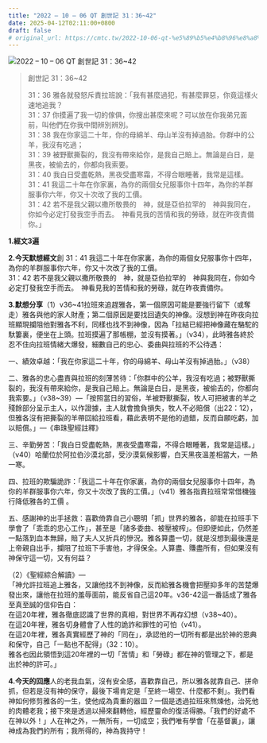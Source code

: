 ```yaml
---
title: "2022 – 10 – 06 QT 創世記 31：36~42"
date: 2025-04-12T02:11:00+0800
draft: false
# original_url: https://cmtc.tw/2022-10-06-qt-%e5%89%b5%e4%b8%96%e8%a8%98-31%ef%bc%9a3642
---
```


![2022 – 10 – 06 QT 創世記 31：36~42](/images/qt.jpg  "2022 – 10 – 06 QT 創世記 31：36~42")

> 創世記 31：36~42
>
> 31：36 雅各就發怒斥責拉班說：「我有甚麼過犯，有甚麼罪惡，你竟這樣火速地追我？  
> 31：37 你摸遍了我一切的傢俱，你搜出甚麼來呢？可以放在你我弟兄面前，叫他們在你我中間辨別辨別。  
> 31：38 我在你家這二十年，你的母綿羊、母山羊沒有掉過胎。你群中的公羊，我沒有吃過；  
> 31：39 被野獸撕裂的，我沒有帶來給你，是我自己賠上。無論是白日，是黑夜，被偷去的，你都向我索要。  
> 31：40 我白日受盡乾熱，黑夜受盡寒霜，不得合眼睡著，我常是這樣。  
> 31：41 我這二十年在你家裏，為你的兩個女兒服事你十四年，為你的羊群服事你六年，你又十次改了我的工價。  
> 31：42 若不是我父親以撒所敬畏的　神，就是亞伯拉罕的　神與我同在，你如今必定打發我空手而去。　神看見我的苦情和我的勞碌，就在昨夜責備你。」

**1.經文3遍**

**2.今天默想經文**創 31：41 我這二十年在你家裏，為你的兩個女兒服事你十四年，為你的羊群服事你六年，你又十次改了我的工價。  
31：42 若不是我父親以撒所敬畏的　神，就是亞伯拉罕的　神與我同在，你如今必定打發我空手而去。　神看見我的苦情和我的勞碌，就在昨夜責備你。

**3.默想分享**（1）v36~41拉班來追趕雅各，第一個原因可能是要強行留下（或奪走）雅各與他的家人財產；第二個原因是要找回遺失的神像。沒想到神在昨夜向拉班顯現攔阻他對雅各不利，同樣也找不到神像，因為「拉結已經把神像藏在駱駝的馱簍裏，便坐在上頭。拉班摸遍了那帳棚，並沒有摸著。」（v34），此時雅各終於忍不住向拉班情緒大爆發，細數自己的忠心、委曲與拉班的不公待遇：

一、績效卓越：「我在你家這二十年，你的母綿羊、母山羊沒有掉過胎。」（v38）

二、雅各的忠心盡責與拉班的刻薄苦待：「你群中的公羊，我沒有吃過；被野獸撕裂的，我沒有帶來給你，是我自己賠上。無論是白日，是黑夜，被偷去的，你都向我索要。」（v38~39）—「按照當日的習俗，羊被野獸撕裂，牧人可把被害的羊之殘餘部分呈示主人，以作證據，主人就會擔負損失，牧人不必賠償（出22：12），但雅各沒有把撕裂的羊帶回給拉班看，藉此表明不是他的過錯，反而自願吃虧，加以賠償。」—《串珠聖經註釋》

三、辛勤勞苦：「我白日受盡乾熱，黑夜受盡寒霜，不得合眼睡著，我常是這樣。」（v40）哈蘭位於阿拉伯沙漠北部，受沙漠氣候影響，白天黑夜溫差相當大，一熱一寒。

四、拉班的欺騙詭詐：「我這二十年在你家裏，為你的兩個女兒服事你十四年，為你的羊群服事你六年，你又十次改了我的工價。」（v41）雅各指責拉班常常借機強行降低雅各的工價 。

五、感謝神的出手拯救：喜歡倚靠自己小聰明「抓」世界的雅各，卻能在拉班手下學會了「乖乖的忠心工作」，甚至是「諸多委曲、被壓被榨」。但即便如此，仍然差一點落到血本無歸，賠了夫人又折兵的慘況。雅各算盡一切，就是沒想到最後還是上帝親自出手，攔阻了拉班下手害他，才得保全。人算盡、賺盡所有，但如果沒有神保守這一切，又有何益？

（2）《聖經綜合解讀》—  
「神允許拉班追上雅各，又讓他找不到神像，反而給雅各機會把壓抑多年的苦楚爆發出來，讓他在拉班的羞辱面前，能反省自己這20年。v36-42這一番話成了雅各至真至誠的信仰告白：  
在這20年裡，雅各徹底認識了世界的真相，對世界不再存幻想（v38~40）。  
在這20年裡，雅各切身體會了人性的詭詐和罪性的可怕（v41）。  
在這20年裡，雅各真實經歷了神的「同在」，承認他的一切所有都是出於神的恩典和保守，自己「一點也不配得」（32：10）。  
雅各也因此領悟到這20年裡的一切「苦情」和「勞碌」都在神的管理之下，都是出於神的許可。」

**4.今天的回應**人的老我血氣，沒有安全感，喜歡靠自己，所以雅各就靠自己、拼命抓，但若是沒有神的保守，最後下場肯定是「至終一場空、什麼都不剩」。我們看神如何修剪雅各的一生，使他成為貴重的器皿？一個是透過拉班來熬煉他，治死他的肉體老我；接下來是透過以掃來翻轉他，經歷靈命的復活得勝。「我們的好處不在神以外！」人在神之外，一無所有，一切成空；我們唯有學會「在基督裏」，讓神成為我們的所有；我所得的，神為我持守！